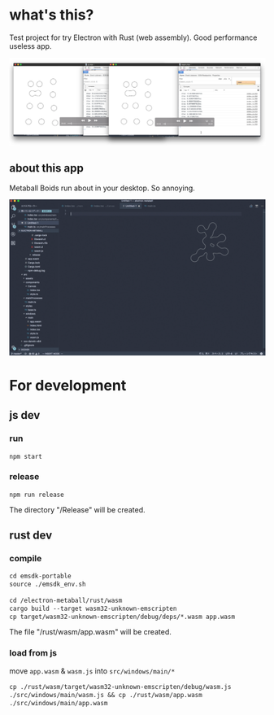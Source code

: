 # what's this?

Test project for try Electron with Rust (web assembly).
Good performance useless app.

![img](https://github.com/tanishi109/metaball-app/blob/master/readmeAssets/wasm_vs_js.png?raw=true)

## about this app

Metaball Boids run about in your desktop. So annoying.

![img](https://github.com/tanishi109/metaball-app/blob/master/readmeAssets/demo.gif?raw=true)

# For development

## js dev

### run

```
npm start
```

### release

```
npm run release
```

The directory "/Release" will be created.

## rust dev

### compile

```
cd emsdk-portable
source ./emsdk_env.sh

cd /electron-metaball/rust/wasm
cargo build --target wasm32-unknown-emscripten
cp target/wasm32-unknown-emscripten/debug/deps/*.wasm app.wasm
```

The file "/rust/wasm/app.wasm" will be created.

### load from js

move `app.wasm` & `wasm.js` into `src/windows/main/*`
```
cp ./rust/wasm/target/wasm32-unknown-emscripten/debug/wasm.js ./src/windows/main/wasm.js && cp ./rust/wasm/app.wasm ./src/windows/main/app.wasm
```
